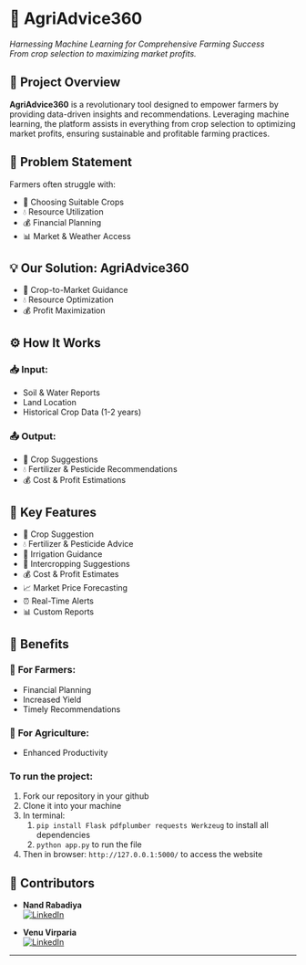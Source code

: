 
# 🌾 **AgriAdvice360**  
*Harnessing Machine Learning for Comprehensive Farming Success*  
*From crop selection to maximizing market profits.*


## 📝 **Project Overview**
**AgriAdvice360** is a revolutionary tool designed to empower farmers by providing data-driven insights and recommendations. Leveraging machine learning, the platform assists in everything from crop selection to optimizing market profits, ensuring sustainable and profitable farming practices.

## 🚜 **Problem Statement**
Farmers often struggle with:
- 🌱 Choosing Suitable Crops
- 💧 Resource Utilization
- 💰 Financial Planning 
- 📊 Market & Weather Access

## 💡 **Our Solution: AgriAdvice360**

- 🌾 Crop-to-Market Guidance
- 💧 Resource Optimization
- 💰 Profit Maximization

## ⚙️ **How It Works**

### 📥 **Input:**
- Soil & Water Reports
- Land Location
- Historical Crop Data (1-2 years)

### 📤 Output:
-  🌾 Crop Suggestions
-  💧 Fertilizer & Pesticide Recommendations
-  💰 Cost & Profit Estimations

## 🔑 **Key Features**

- 🌾 Crop Suggestion
- 💧 Fertilizer & Pesticide Advice
- 🚰 Irrigation Guidance
- 🌿 Intercropping Suggestions
- 💰 Cost & Profit Estimates
- 📈 Market Price Forecasting
- ⏰ Real-Time Alerts
- 📊 Custom Reports


## 🎯 **Benefits**

### 🌿 **For Farmers:**
- Financial Planning
- Increased Yield
- Timely Recommendations

### 🌾 **For Agriculture:**
- Enhanced Productivity

### To run the project:
1. Fork our repository in your github
2. Clone it into your machine
3. In terminal:
    1. `pip install Flask pdfplumber requests Werkzeug` to install all dependencies
    2. `python app.py` to run the file
4. Then in browser: `http://127.0.0.1:5000/` to access the website 


## 🤝 **Contributors**

- **Nand Rabadiya**  
  [![LinkedIn](https://img.shields.io/badge/LinkedIn-Nand--Rabadiya-blue)](https://www.linkedin.com/in/nand-rabadiya?utm_source=share&utm_campaign=share_via&utm_content=profile&utm_medium=android_app)
  
- **Venu Virparia**  
  [![LinkedIn](https://img.shields.io/badge/LinkedIn-Venu--Virparia-blue)](https://www.linkedin.com/in/venu-virparia/)

---
